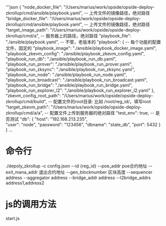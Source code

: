 '''json
{
    "node_docker_file": "/Users/marius/work/opside/opside-deploy-zkrollup/cmd/ansible/playbook.yaml", -- 上传文件的镜像路径，绝对路径
    "bridge_docker_file": "/Users/marius/work/opside/opside-deploy-zkrollup/cmd/ansible/playbook.yaml", -- 上传文件的镜像路径，绝对路径
    "target_image_path": "/Users/marius/work/opside/opside-deploy-zkrollup/cmd/a", -- 服务器上的路径，绝对路径
    "playbook_file": "./ansible/playbook.yaml", -- 不管，老版本的
    "playbook": { -- 每个功能的配置文件，固定的
       "playbook_image": "./ansible/playbook_docker_image.yaml", 
        "playbook_zkevm_config": "./ansible/playbook_zkevm_config.yaml",
        "playbook_run_db": "./ansible/playbook_run_db.yaml",
        "playbook_run_prover": "./ansible/playbook_run_prover.yaml",
        "playbook_run_zksync": "./ansible/playbook_run_zksync.yaml",
        "playbook_run_node": "./ansible/playbook_run_node.yaml",
        "playbook_run_broadcast": "./ansible/playbook_run_broadcast.yaml",
        "playbook_run_bridge": "./ansible/playbook_run_bridge.yaml",
        "playbook_run_explorer_l2": "./ansible/playbook_run_explorer_l2.yaml"
    },
    "zkevm_config_root_path": "/Users/marius/work/opside/opside-deploy-zkrollup/cmd/build", -- 配置文件的root目录: 比如 /root/reg_id/，填写root
    "target_zkevm_path": "/Users/marius/work/opside/opside-deploy-zkrollup/cmd/a/a", -- 配置文件上传到服务器的绝对路径
    "test_env": true, -- 是否测试
    "db": {
        "host": "192.168.213.235",        
        "user": "node",
        "password": "123456",
        "dbname": "state_db",
        "port": 5432
    }
}
...

# 命令行
./depoly_zkrollup -c config.json --id {reg_id} --poe_addr poe合约地址 --exit_mana_addr 退出合约地址 --gen_blocknumber 区块高度 --sequencer address  --aggregator address --bridge_addr address --l2bridge_addrs address1,address2

# js的调用方法
start.js
